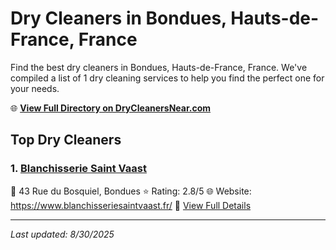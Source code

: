 # Dry Cleaners in Bondues, Hauts-de-France, France

Find the best dry cleaners in Bondues, Hauts-de-France, France. We've compiled a list of 1 dry cleaning services to help you find the perfect one for your needs.

🌐 **[View Full Directory on DryCleanersNear.com](https://drycleanersnear.com/city/France/Hauts-de-France/Bondues)**

## Top Dry Cleaners

### 1. [Blanchisserie Saint Vaast](https://drycleanersnear.com/dryCleaner/68ae67e2c95ff2c6096b1a17/blanchisserie-saint-vaast)
📍 43 Rue du Bosquiel, Bondues
⭐ Rating: 2.8/5
🌐 Website: https://www.blanchisseriesaintvaast.fr/
🔗 [View Full Details](https://drycleanersnear.com/dryCleaner/68ae67e2c95ff2c6096b1a17/blanchisserie-saint-vaast)


---

*Last updated: 8/30/2025*
